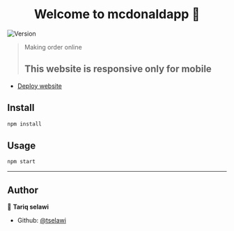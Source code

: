 <h1 align="center">Welcome to mcdonaldapp 👋</h1>
<p>
  <img alt="Version" src="https://img.shields.io/badge/version-0.1.0-blue.svg?cacheSeconds=2592000" />
</p>

> Making order online
> ## This website is responsive only for mobile 

- [Deploy website](https://ta-mcdonaldapp.netlify.app/order)

## Install

```sh
npm install
```

## Usage

```sh
npm start
```


***

## Author

👤 **Tariq selawi**

* Github: [@tselawi](https://github.com/tselawi)

